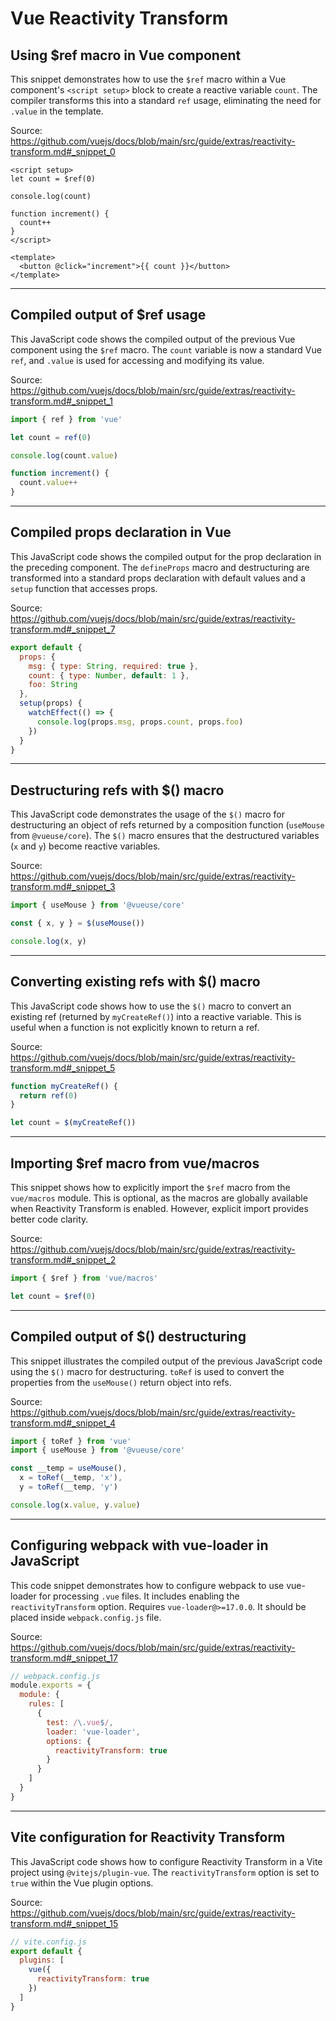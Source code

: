 # Vue Reactivity Transform

## Using $ref macro in Vue component

This snippet demonstrates how to use the `$ref` macro within a Vue component's `<script setup>` block to create a reactive variable `count`. The compiler transforms this into a standard `ref` usage, eliminating the need for `.value` in the template.

Source: https://github.com/vuejs/docs/blob/main/src/guide/extras/reactivity-transform.md#_snippet_0

```vue
<script setup>
let count = $ref(0)

console.log(count)

function increment() {
  count++
}
</script>

<template>
  <button @click="increment">{{ count }}</button>
</template>
```

---

## Compiled output of $ref usage

This JavaScript code shows the compiled output of the previous Vue component using the `$ref` macro. The `count` variable is now a standard Vue `ref`, and `.value` is used for accessing and modifying its value.

Source: https://github.com/vuejs/docs/blob/main/src/guide/extras/reactivity-transform.md#_snippet_1

```javascript
import { ref } from 'vue'

let count = ref(0)

console.log(count.value)

function increment() {
  count.value++
}
```

---

## Compiled props declaration in Vue

This JavaScript code shows the compiled output for the prop declaration in the preceding component. The `defineProps` macro and destructuring are transformed into a standard props declaration with default values and a `setup` function that accesses props.

Source: https://github.com/vuejs/docs/blob/main/src/guide/extras/reactivity-transform.md#_snippet_7

```javascript
export default {
  props: {
    msg: { type: String, required: true },
    count: { type: Number, default: 1 },
    foo: String
  },
  setup(props) {
    watchEffect(() => {
      console.log(props.msg, props.count, props.foo)
    })
  }
}
```

---

## Destructuring refs with $() macro

This JavaScript code demonstrates the usage of the `$()` macro for destructuring an object of refs returned by a composition function (`useMouse` from `@vueuse/core`).  The `$()` macro ensures that the destructured variables (`x` and `y`) become reactive variables.

Source: https://github.com/vuejs/docs/blob/main/src/guide/extras/reactivity-transform.md#_snippet_3

```javascript
import { useMouse } from '@vueuse/core'

const { x, y } = $(useMouse())

console.log(x, y)
```

---

## Converting existing refs with $() macro

This JavaScript code shows how to use the `$()` macro to convert an existing ref (returned by `myCreateRef()`) into a reactive variable. This is useful when a function is not explicitly known to return a ref.

Source: https://github.com/vuejs/docs/blob/main/src/guide/extras/reactivity-transform.md#_snippet_5

```javascript
function myCreateRef() {
  return ref(0)
}

let count = $(myCreateRef())
```

---

## Importing $ref macro from vue/macros

This snippet shows how to explicitly import the `$ref` macro from the `vue/macros` module. This is optional, as the macros are globally available when Reactivity Transform is enabled. However, explicit import provides better code clarity.

Source: https://github.com/vuejs/docs/blob/main/src/guide/extras/reactivity-transform.md#_snippet_2

```javascript
import { $ref } from 'vue/macros'

let count = $ref(0)
```

---

## Compiled output of $() destructuring

This snippet illustrates the compiled output of the previous JavaScript code using the `$()` macro for destructuring.  `toRef` is used to convert the properties from the `useMouse()` return object into refs.

Source: https://github.com/vuejs/docs/blob/main/src/guide/extras/reactivity-transform.md#_snippet_4

```javascript
import { toRef } from 'vue'
import { useMouse } from '@vueuse/core'

const __temp = useMouse(),
  x = toRef(__temp, 'x'),
  y = toRef(__temp, 'y')

console.log(x.value, y.value)
```

---

## Configuring webpack with vue-loader in JavaScript

This code snippet demonstrates how to configure webpack to use vue-loader for processing `.vue` files. It includes enabling the `reactivityTransform` option.  Requires `vue-loader@>=17.0.0`. It should be placed inside `webpack.config.js` file.

Source: https://github.com/vuejs/docs/blob/main/src/guide/extras/reactivity-transform.md#_snippet_17

```JavaScript
// webpack.config.js
module.exports = {
  module: {
    rules: [
      {
        test: /\.vue$/,
        loader: 'vue-loader',
        options: {
          reactivityTransform: true
        }
      }
    ]
  }
}
```

---

## Vite configuration for Reactivity Transform

This JavaScript code shows how to configure Reactivity Transform in a Vite project using `@vitejs/plugin-vue`. The `reactivityTransform` option is set to `true` within the Vue plugin options.

Source: https://github.com/vuejs/docs/blob/main/src/guide/extras/reactivity-transform.md#_snippet_15

```javascript
// vite.config.js
export default {
  plugins: [
    vue({
      reactivityTransform: true
    })
  ]
}
```

